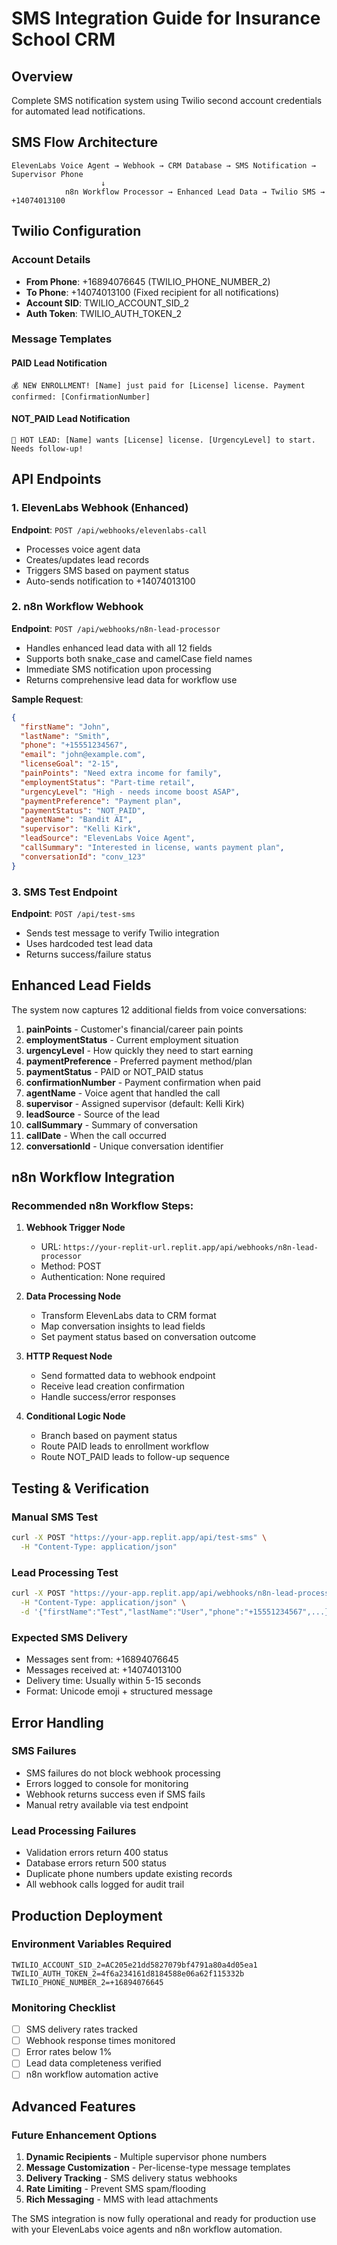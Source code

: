 # SMS Integration Guide for Insurance School CRM

## Overview
Complete SMS notification system using Twilio second account credentials for automated lead notifications.

## SMS Flow Architecture
```
ElevenLabs Voice Agent → Webhook → CRM Database → SMS Notification → Supervisor Phone
                    ↓
            n8n Workflow Processor → Enhanced Lead Data → Twilio SMS → +14074013100
```

## Twilio Configuration

### Account Details
- **From Phone**: +16894076645 (TWILIO_PHONE_NUMBER_2)
- **To Phone**: +14074013100 (Fixed recipient for all notifications)
- **Account SID**: TWILIO_ACCOUNT_SID_2 
- **Auth Token**: TWILIO_AUTH_TOKEN_2

### Message Templates

#### PAID Lead Notification
```
💰 NEW ENROLLMENT! [Name] just paid for [License] license. Payment confirmed: [ConfirmationNumber]
```

#### NOT_PAID Lead Notification  
```
🎯 HOT LEAD: [Name] wants [License] license. [UrgencyLevel] to start. Needs follow-up!
```

## API Endpoints

### 1. ElevenLabs Webhook (Enhanced)
**Endpoint**: `POST /api/webhooks/elevenlabs-call`
- Processes voice agent data
- Creates/updates lead records
- Triggers SMS based on payment status
- Auto-sends notification to +14074013100

### 2. n8n Workflow Webhook
**Endpoint**: `POST /api/webhooks/n8n-lead-processor`
- Handles enhanced lead data with all 12 fields
- Supports both snake_case and camelCase field names
- Immediate SMS notification upon processing
- Returns comprehensive lead data for workflow use

**Sample Request**:
```json
{
  "firstName": "John",
  "lastName": "Smith", 
  "phone": "+15551234567",
  "email": "john@example.com",
  "licenseGoal": "2-15",
  "painPoints": "Need extra income for family",
  "employmentStatus": "Part-time retail",
  "urgencyLevel": "High - needs income boost ASAP",
  "paymentPreference": "Payment plan",
  "paymentStatus": "NOT_PAID",
  "agentName": "Bandit AI",
  "supervisor": "Kelli Kirk",
  "leadSource": "ElevenLabs Voice Agent",
  "callSummary": "Interested in license, wants payment plan",
  "conversationId": "conv_123"
}
```

### 3. SMS Test Endpoint
**Endpoint**: `POST /api/test-sms`
- Sends test message to verify Twilio integration
- Uses hardcoded test lead data
- Returns success/failure status

## Enhanced Lead Fields

The system now captures 12 additional fields from voice conversations:

1. **painPoints** - Customer's financial/career pain points
2. **employmentStatus** - Current employment situation  
3. **urgencyLevel** - How quickly they need to start earning
4. **paymentPreference** - Preferred payment method/plan
5. **paymentStatus** - PAID or NOT_PAID status
6. **confirmationNumber** - Payment confirmation when paid
7. **agentName** - Voice agent that handled the call
8. **supervisor** - Assigned supervisor (default: Kelli Kirk)
9. **leadSource** - Source of the lead
10. **callSummary** - Summary of conversation
11. **callDate** - When the call occurred
12. **conversationId** - Unique conversation identifier

## n8n Workflow Integration

### Recommended n8n Workflow Steps:

1. **Webhook Trigger Node**
   - URL: `https://your-replit-url.replit.app/api/webhooks/n8n-lead-processor`
   - Method: POST
   - Authentication: None required

2. **Data Processing Node**
   - Transform ElevenLabs data to CRM format
   - Map conversation insights to lead fields
   - Set payment status based on conversation outcome

3. **HTTP Request Node** 
   - Send formatted data to webhook endpoint
   - Receive lead creation confirmation
   - Handle success/error responses

4. **Conditional Logic Node**
   - Branch based on payment status
   - Route PAID leads to enrollment workflow
   - Route NOT_PAID leads to follow-up sequence

## Testing & Verification

### Manual SMS Test
```bash
curl -X POST "https://your-app.replit.app/api/test-sms" \
  -H "Content-Type: application/json"
```

### Lead Processing Test
```bash
curl -X POST "https://your-app.replit.app/api/webhooks/n8n-lead-processor" \
  -H "Content-Type: application/json" \
  -d '{"firstName":"Test","lastName":"User","phone":"+15551234567",...}'
```

### Expected SMS Delivery
- Messages sent from: +16894076645
- Messages received at: +14074013100  
- Delivery time: Usually within 5-15 seconds
- Format: Unicode emoji + structured message

## Error Handling

### SMS Failures
- SMS failures do not block webhook processing
- Errors logged to console for monitoring
- Webhook returns success even if SMS fails
- Manual retry available via test endpoint

### Lead Processing Failures
- Validation errors return 400 status
- Database errors return 500 status
- Duplicate phone numbers update existing records
- All webhook calls logged for audit trail

## Production Deployment

### Environment Variables Required
```
TWILIO_ACCOUNT_SID_2=AC205e21dd5827079bf4791a80a4d05ea1
TWILIO_AUTH_TOKEN_2=4f6a234161d8184588e06a62f115332b  
TWILIO_PHONE_NUMBER_2=+16894076645
```

### Monitoring Checklist
- [ ] SMS delivery rates tracked
- [ ] Webhook response times monitored  
- [ ] Error rates below 1%
- [ ] Lead data completeness verified
- [ ] n8n workflow automation active

## Advanced Features

### Future Enhancement Options
1. **Dynamic Recipients** - Multiple supervisor phone numbers
2. **Message Customization** - Per-license-type message templates
3. **Delivery Tracking** - SMS delivery status webhooks
4. **Rate Limiting** - Prevent SMS spam/flooding
5. **Rich Messaging** - MMS with lead attachments

The SMS integration is now fully operational and ready for production use with your ElevenLabs voice agents and n8n workflow automation.